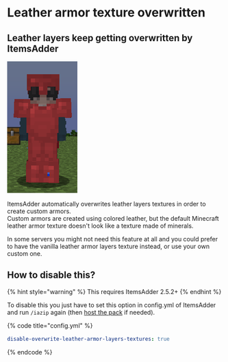 # Leather armor texture overwritten

## Leather layers keep getting overwritten by ItemsAdder

![](<../.gitbook/assets/image (45).png>)

ItemsAdder automatically overwrites leather layers textures in order to create custom armors.\
Custom armors are created using colored leather, but the default Minecraft leather armor texture doesn't look like a texture made of minerals.

In some servers you might not need this feature at all and you could prefer to have the vanilla leather armor layers texture instead, or use your own custom one.

## How to disable this?

{% hint style="warning" %}
This requires ItemsAdder 2.5.2+
{% endhint %}

To disable this you just have to set this option in config.yml of ItemsAdder and run `/iazip` again (then [host the pack](../plugin-usage/resourcepack-hosting/) if needed).

{% code title="config.yml" %}
```yaml
disable-overwrite-leather-armor-layers-textures: true
```
{% endcode %}
